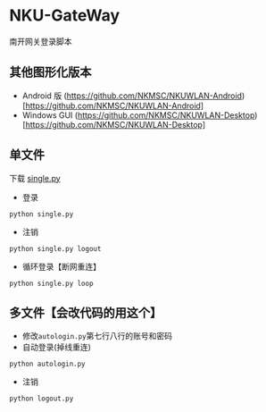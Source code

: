 # NKU-GateWay
南开网关登录脚本

## 其他图形化版本
* Android 版 (https://github.com/NKMSC/NKUWLAN-Android)[https://github.com/NKMSC/NKUWLAN-Android]
* Windows GUI (https://github.com/NKMSC/NKUWLAN-Desktop)[https://github.com/NKMSC/NKUWLAN-Desktop]

## 单文件

下载 [single.py](https://raw.githubusercontent.com/NewFuture/NKU-Gateway/master/single.py)

* 登录
```
python single.py 
```

* 注销
```
python single.py logout
```

* 循环登录【断网重连】
```
python single.py loop
```


## 多文件【会改代码的用这个】

* 修改`autologin.py`第七行八行的账号和密码
* 自动登录(掉线重连)
```
python autologin.py
```
* 注销
```
python logout.py
```
